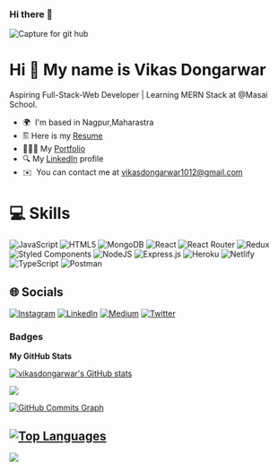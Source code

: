 ### Hi there 👋
![Capture for git hub](https://images.squarespace-cdn.com/content/v1/5769fc401b631bab1addb2ab/1541580611624-TE64QGKRJG8SWAIUS7NS/coding-freak.gif)
<!-- ![programmer-engineering](https://user-images.githubusercontent.com/105915325/201589211-acaedbc1-56a7-499b-8aa4-b00ceed753b0.png) -->

Hi 👋 My name is Vikas Dongarwar
=============================

Aspiring Full-Stack-Web Developer | Learning MERN Stack at @Masai School.

* 🌍  I'm based in Nagpur,Maharastra
* 🖺   Here is my [Resume](https://drive.google.com/file/d/1pNVdYWb4dIqKoryYfiHFsypd4Zst5zwp/view?usp=sharing)
* 👨🏼‍💻  My [Portfolio](https://vikasdongarwar.github.io/)
* 🔍  My [LinkedIn](https://www.linkedin.com/in/vikas-dongarwar-4254b0253/) profile
* ✉️  You can contact me at [vikasdongarwar1012@gmail.com](mailto:vikasdongarwar1012@gmail.com)



# 💻 Skills
![JavaScript](https://img.shields.io/badge/javascript-%23323330.svg?style=for-the-badge&logo=javascript&logoColor=%23F7DF1E) ![HTML5](https://img.shields.io/badge/html5-%23E34F26.svg?style=for-the-badge&logo=html5&logoColor=white) ![MongoDB](https://img.shields.io/badge/MongoDB-%234ea94b.svg?style=for-the-badge&logo=mongodb&logoColor=white) ![React](https://img.shields.io/badge/react-%2320232a.svg?style=for-the-badge&logo=react&logoColor=%2361DAFB) ![React Router](https://img.shields.io/badge/React_Router-CA4245?style=for-the-badge&logo=react-router&logoColor=white) ![Redux](https://img.shields.io/badge/redux-%23593d88.svg?style=for-the-badge&logo=redux&logoColor=white) ![Styled Components](https://img.shields.io/badge/styled--components-DB7093?style=for-the-badge&logo=styled-components&logoColor=white) ![NodeJS](https://img.shields.io/badge/node.js-6DA55F?style=for-the-badge&logo=node.js&logoColor=white) ![Express.js](https://img.shields.io/badge/express.js-%23404d59.svg?style=for-the-badge&logo=express&logoColor=%2361DAFB) ![Heroku](https://img.shields.io/badge/heroku-%23430098.svg?style=for-the-badge&logo=heroku&logoColor=white) ![Netlify](https://img.shields.io/badge/netlify-%23000000.svg?style=for-the-badge&logo=netlify&logoColor=#00C7B7) ![TypeScript](https://img.shields.io/badge/typescript-%23007ACC.svg?style=for-the-badge&logo=typescript&logoColor=white) ![Postman](https://img.shields.io/badge/Postman-FF6C37?style=for-the-badge&logo=postman&logoColor=white)

## 🌐 Socials
[![Instagram](https://img.shields.io/badge/Instagram-%23E4405F.svg?logo=Instagram&logoColor=white)](https://www.instagram.com/vik_d_13/) [![LinkedIn](https://img.shields.io/badge/LinkedIn-%231DA1F2.svg?logo=LinkedIn&logoColor=white)](https://www.linkedin.com/in/vikas-dongarwar-4254b0253) [![Medium](https://img.shields.io/badge/Medium-12100E?logo=medium&logoColor=white)](https://medium.com/@vikasdongarwar1012) [![Twitter](https://img.shields.io/badge/Twitter-%231DA1F2.svg?logo=Twitter&logoColor=white)](https://twitter.com/nikeshborkar8)  

<!-- [![Stack Overflow](https://img.shields.io/badge/-Stackoverflow-FE7A16?logo=stack-overflow&logoColor=white)]()-->



### Badges

<b>My GitHub Stats</b>

<a href="http://www.github.com/vikasdongarwar"><img src="https://github-readme-stats.vercel.app/api?username=vikasdongarwar&show_icons=true&hide=&count_private=true&title_color=0891b2&text_color=ffffff&icon_color=0891b2&bg_color=000000&hide_border=true&show_icons=true" alt="vikasdongarwar's GitHub stats" /></a>

<a href="http://www.github.com/vikasdongarwar"><img src="https://github-readme-streak-stats.herokuapp.com/?user=vikasdongarwar&stroke=ffffff&background=000000&ring=0891b2&fire=0891b2&currStreakNum=ffffff&currStreakLabel=0891b2&sideNums=ffffff&sideLabels=ffffff&dates=ffffff&hide_border=true" /></a>

<a href="http://www.github.com/vikasdongarwar"><img src="https://activity-graph.herokuapp.com/graph?username=vikasdongarwar&bg_color=000000&color=ffffff&line=0891b2&point=ffffff&area_color=000000&area=true&hide_border=true&custom_title=GitHub%20Commits%20Graph" alt="GitHub Commits Graph" /></a>

<a href="https://github.com/vikasdongarwar" align="left"><img src="https://github-readme-stats.vercel.app/api/top-langs/?username=vikasdongarwar&langs_count=10&title_color=0891b2&text_color=ffffff&icon_color=0891b2&bg_color=000000&hide_border=true&locale=en&custom_title=Top%20%Languages" alt="Top Languages" /></a>
---
[![](https://visitcount.itsvg.in/api?id=vikasdongarwar&icon=0&color=0)](https://visitcount.itsvg.in)
